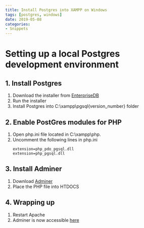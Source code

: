```yaml
---
title: Install Postgres into XAMPP on Windows
tags: [postgres, windows]
date: 2019-05-08
categories:
- Snippets
---
```



# Setting up a local Postgres development environment


## 1. Install Postgres
1. Download the installer from [EnterpriseDB](https://www.enterprisedb.com/downloads/postgres-postgresql-downloads#windows)
2. Run the installer
3. Install Postgres into C:\xampp\pgsql\{version_number} folder

## 2. Enable PostGres modules for PHP
1. Open php.ini file located in C:\xampp\php.
2. Uncomment the following lines in php.ini
	```
	extension=php_pdo_pgsql.dll
	extension=php_pgsql.dll
	```

## 3. Install Adminer
1. Download [Adminer](https://www.adminer.org/#download)
2. Place the PHP file into HTDOCS

## 4. Wrapping up
1. Restart Apache
2. Adminer is now accessible [here](http://localhost/adminer.php)